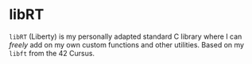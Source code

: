 # libRT
`libRT` (Liberty) is my personally adapted standard C library where I can *freely* add on my own custom functions and other utilities. Based on my `libft` from the 42 Cursus.
